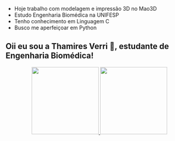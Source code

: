 - Hoje trabalho com modelagem e impressão 3D no Mao3D
- Estudo Engenharia Biomédica na UNIFESP
- Tenho conhecimento em Linguagem C
- Busco me aperfeiçoar em Python
## Oii eu sou a Thamires Verri 👋, estudante de Engenharia Biomédica!
<div align="center">
  <a href="https://github.com/thamiverrii">
  <img height="180em" src="https://github-readme-stats.vercel.app/api?username=rafaballerini&show_icons=true&theme=dracula&include_all_commits=true&count_private=true"/>
  <img height="180em" src="https://github-readme-stats.vercel.app/api/top-langs/?username=rafaballerini&layout=compact&langs_count=7&theme=dracula"/>
</div>

